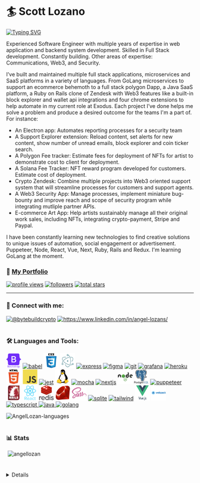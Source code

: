 # 🏄 Scott Lozano

<a href="https://git.io/typing-svg"><img src="https://readme-typing-svg.herokuapp.com?font=Fira+Code&pause=1000&width=435&lines=Hello+there%2C+thanks+for+visiting+%F0%9F%91%8B+;I'm+a+Full-stack+Ruby+and+JS+Dev;Have+a+look+around+%F0%9F%91%80+;Let+me+know+your+questions!" alt="Typing SVG" /></a>

Experienced Software Engineer with multiple years of expertise in web application and backend system development. Skilled in Full Stack development. Constantly building. Other areas of expertise: Communications, Web3, and Security. 

I’ve built and maintained multiple full stack applications, microservices and SaaS platforms in a variety of languages. From GoLang microservices to support an ecommerce behemoth to a full stack polygon Dapp, a Java SaaS platform, a Ruby on Rails clone of Zendesk with Web3 features like a built-in block explorer and wallet api integrations and four chrome extensions to help automate in my current role at Exodus. Each project I’ve done helps me solve a problem and produce a desired outcome for the teams I'm a part of. For instance:
- An Electron app: Automates reporting processes for a security team
- A Support Explorer extension: Reload content, set alerts for new content, show number of unread emails, block explorer and coin ticker search. 
- A Polygon Fee tracker: Estimate fees for deployment of NFTs for artist to demonstrate cost to client for deployment. 
- A Solana Fee Tracker: NFT reward program developed for customers. Estimate cost of deployment. 
- Crypto Zendesk: Combine multiple projects into Web3 oriented support system that will streamline processes for customers and support agents.
- A Web3 Security App: Manage processes, implement miniature bug-bounty and improve reach and scope of security program while integrating mutliple partner APIs.
- E-commerce Art App: Help artists sustainably manage all their original work sales, including NFTs, integrating crypto-payment, Stripe and Paypal.

I have been constantly learning new technologies to find creative solutions to unique issues of automation, social engagement or advertisement. Puppeteer, Node, React, Vue, Next, Ruby, Rails and Redux. I'm learning GoLang at the moment.

### 👀 [My Portfolio](https://scottech.software/)

   <p align="left">
      <a href="https://github.com/AngelLozan/AngelLozan/blob/main/README.md">
         <img alt="profile views" title="Who's watching?" src="https://komarev.com/ghpvc/?username=angellozan&label=Profile%20views&color=0e75b6&style=for-the-badge" alt="angellozan" /></a> 
      <a href="https://github.com/AngelLozan?tab=followers">
         <img alt="followers" title="Follow me on Github" src="https://custom-icon-badges.demolab.com/github/followers/AngelLozan?color=236ad3&labelColor=1155ba&style=for-the-badge&logo=person-add&label=Follow&logoColor=white"/></a>
      <a href="https://github.com/AngelLozan?tab=repositories&sort=stargazers">
         <img alt="total stars" title="Total stars on GitHub" src="https://custom-icon-badges.demolab.com/github/stars/AngelLozan?color=55960c&style=for-the-badge&labelColor=488207&logo=star"/></a>
   </p>

---


<h3 align="left"> 📲 Connect with me:</h3>
<p align="left">
<a href="https://twitter.com/bytebuildcrypto" target="blank"><img align="center" src="https://raw.githubusercontent.com/rahuldkjain/github-profile-readme-generator/master/src/images/icons/Social/twitter.svg" alt="@bytebuildcrypto" height="30" width="40" /></a>
<a href="https://linkedin.com/in/angel-lozans/" target="blank"><img align="center" src="https://raw.githubusercontent.com/rahuldkjain/github-profile-readme-generator/master/src/images/icons/Social/linked-in-alt.svg" alt="https://www.linkedin.com/in/angel-lozans/" height="30" width="40" /></a>
</p>

#

<h3 align="left"> 🛠️ Languages and Tools:</h3>
<p align="left"> <a href="https://getbootstrap.com" target="_blank" rel="noreferrer"> <img src="https://raw.githubusercontent.com/devicons/devicon/master/icons/bootstrap/bootstrap-plain-wordmark.svg" alt="bootstrap" width="40" height="40"/></a> <a href="https://babeljs.io/" target="_blank" rel="noreferrer"> <img src="https://d33wubrfki0l68.cloudfront.net/377d727c8d878832f20e08939889a58bdff0b3f2/63787/img/babel.svg" alt="babel" width="40" height="40"/></a> <a href="https://www.w3schools.com/css/" target="_blank" rel="noreferrer"> <img src="https://raw.githubusercontent.com/devicons/devicon/master/icons/css3/css3-original-wordmark.svg" alt="css3" width="40" height="40"/></a> <a href="https://www.electronjs.org" target="_blank" rel="noreferrer"> <img src="https://raw.githubusercontent.com/devicons/devicon/master/icons/electron/electron-original.svg" alt="electron" width="40" height="40"/></a> <a href="https://expressjs.com" target="_blank" rel="noreferrer"> <img src="https://geekflare.com/wp-content/uploads/2023/01/expressjs.png" alt="express" width="40" height="40"/></a> <a href="https://www.figma.com/" target="_blank" rel="noreferrer"> <img src="https://www.vectorlogo.zone/logos/figma/figma-icon.svg" alt="figma" width="40" height="40"/></a> <a href="https://git-scm.com/" target="_blank" rel="noreferrer"> <img src="https://www.vectorlogo.zone/logos/git-scm/git-scm-icon.svg" alt="git" width="40" height="40"/></a> <a href="https://grafana.com" target="_blank" rel="noreferrer"> <img src="https://www.vectorlogo.zone/logos/grafana/grafana-icon.svg" alt="grafana" width="40" height="40"/></a> <a href="https://heroku.com" target="_blank" rel="noreferrer"> <img src="https://www.vectorlogo.zone/logos/heroku/heroku-icon.svg" alt="heroku" width="40" height="40"/></a> <a href="https://www.w3.org/html/" target="_blank" rel="noreferrer"> <img src="https://raw.githubusercontent.com/devicons/devicon/master/icons/html5/html5-original-wordmark.svg" alt="html5" width="40" height="40"/></a> <a href="https://developer.mozilla.org/en-US/docs/Web/JavaScript" target="_blank" rel="noreferrer"> <img src="https://raw.githubusercontent.com/devicons/devicon/master/icons/javascript/javascript-original.svg" alt="javascript" width="40" height="40"/></a> <a href="https://jestjs.io" target="_blank" rel="noreferrer"> <img src="https://www.vectorlogo.zone/logos/jestjsio/jestjsio-icon.svg" alt="jest" width="40" height="40"/></a> <a href="https://www.linux.org/" target="_blank" rel="noreferrer"> <img src="https://raw.githubusercontent.com/devicons/devicon/master/icons/linux/linux-original.svg" alt="linux" width="40" height="40"/></a> <a href="https://mochajs.org" target="_blank" rel="noreferrer"> <img src="https://www.vectorlogo.zone/logos/mochajs/mochajs-icon.svg" alt="mocha" width="40" height="40"/></a> <a href="https://nextjs.org/" target="_blank" rel="noreferrer"> <img src="https://w7.pngwing.com/pngs/87/586/png-transparent-next-js-hd-logo.png" alt="nextjs" width="40" height="40"/></a> <a href="https://nodejs.org" target="_blank" rel="noreferrer"> <img src="https://raw.githubusercontent.com/devicons/devicon/master/icons/nodejs/nodejs-original-wordmark.svg" alt="nodejs" width="40" height="40"/></a> <a href="https://www.postgresql.org" target="_blank" rel="noreferrer"> <img src="https://raw.githubusercontent.com/devicons/devicon/master/icons/postgresql/postgresql-original-wordmark.svg" alt="postgresql" width="40" height="40"/></a> <a href="https://github.com/puppeteer/puppeteer" target="_blank" rel="noreferrer"> <img src="https://www.vectorlogo.zone/logos/pptrdev/pptrdev-official.svg" alt="puppeteer" width="40" height="40"/></a> <a href="https://rubyonrails.org" target="_blank" rel="noreferrer"> <img src="https://raw.githubusercontent.com/devicons/devicon/master/icons/rails/rails-original-wordmark.svg" alt="rails" width="40" height="40"/></a> <a href="https://reactjs.org/" target="_blank" rel="noreferrer"> <img src="https://raw.githubusercontent.com/devicons/devicon/master/icons/react/react-original-wordmark.svg" alt="react" width="40" height="40"/></a> <a href="https://redis.io" target="_blank" rel="noreferrer"> <img src="https://raw.githubusercontent.com/devicons/devicon/master/icons/redis/redis-original-wordmark.svg" alt="redis" width="40" height="40"/></a> <a href="https://www.ruby-lang.org/en/" target="_blank" rel="noreferrer"> <img src="https://raw.githubusercontent.com/devicons/devicon/master/icons/ruby/ruby-original.svg" alt="ruby" width="40" height="40"/></a> <a href="https://sass-lang.com" target="_blank" rel="noreferrer"> <img src="https://raw.githubusercontent.com/devicons/devicon/master/icons/sass/sass-original.svg" alt="sass" width="40" height="40"/></a> <a href="https://www.sqlite.org/" target="_blank" rel="noreferrer"> <img src="https://www.vectorlogo.zone/logos/sqlite/sqlite-icon.svg" alt="sqlite" width="40" height="40"/></a> <a href="https://tailwindcss.com/" target="_blank" rel="noreferrer"> <img src="https://www.vectorlogo.zone/logos/tailwindcss/tailwindcss-icon.svg" alt="tailwind" width="40" height="40"/></a> <a href="https://vuejs.org/" target="_blank" rel="noreferrer"> <img src="https://raw.githubusercontent.com/devicons/devicon/master/icons/vuejs/vuejs-original-wordmark.svg" alt="vuejs" width="40" height="40"/></a> <a href="https://webpack.js.org" target="_blank" rel="noreferrer"> <img src="https://raw.githubusercontent.com/devicons/devicon/d00d0969292a6569d45b06d3f350f463a0107b0d/icons/webpack/webpack-original-wordmark.svg" alt="webpack" width="40" height="40"/></a> <a href="https://www.typescriptlang.org/" target="_blank" rel="noreferrer"> <img src="https://upload.wikimedia.org/wikipedia/commons/4/4c/Typescript_logo_2020.svg" alt="typescript" width="40" height="40"/></a><a href="https://www.java.com/en/" target="_blank" rel="noreferrer"> <img src="https://upload.wikimedia.org/wikipedia/en/thumb/3/30/Java_programming_language_logo.svg/121px-Java_programming_language_logo.svg.png" alt="java" width="40" height="40"/></a><a href="[https://www.java.com/en/](https://go.dev/)" target="_blank" rel="noreferrer"> <img src="https://go.dev/images/go-logo-white.svg" alt="golang" width="40" height="40"/></a></p>

<p align="left">
  <img src="https://github-readme-stats-bear.vercel.app/api/top-langs/?username=AngelLozan&hide_title=true&theme=dark&langs_count=10&layout=compact" alt="AngelLozan-languages" />
</p>


# 

### 📊 Stats

<p>&nbsp;<img align="center" src="https://github-readme-stats.vercel.app/api?username=angellozan&show_icons=true&locale=en&theme=gruvbox" alt="angellozan" /></p>

#

<details>

[![trophy](https://github-profile-trophy.vercel.app/?username=AngelLozan&theme=onedark)](https://github.com/ryo-ma/github-profile-trophy)
